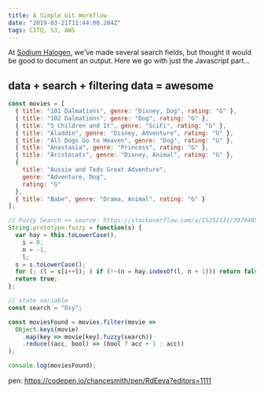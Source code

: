 ```yaml
---
title: A Simple Git Workflow
date: "2019-03-21T11:44:00.284Z"
tags: CITQ, S3, AWS
---
```


At [Sodium Halogen](http://sodiumhalogen.com?ref=chancesmithio-blog), we've made several search fields, but thought it would be good to document an output. Here we go with just the Javascript part...

## data + search + filtering data = awesome

```javascript
const movies = [
  { title: "101 Dalmations", genre: "Disney, Dog", rating: "G" },
  { title: "102 Dalmations", genre: "Dog", rating: "G" },
  { title: "5 Children and It", genre: "SciFi", rating: "G" },
  { title: "Aladdin", genre: "Disney, Adventure", rating: "G" },
  { title: "All Dogs Go to Heaven", genre: "Dog", rating: "G" },
  { title: "Anastasia", genre: "Princess", rating: "G" },
  { title: "Aristocats", genre: "Disney, Animal", rating: "G" },
  {
    title: "Aussie and Teds Great Adventure",
    genre: "Adventure, Dog",
    rating: "G"
  },
  { title: "Babe", genre: "Drama, Animal", rating: "G" }
];

// Fuzzy Search >> source: https://stackoverflow.com/a/15252131/3979495
String.prototype.fuzzy = function(s) {
  var hay = this.toLowerCase(),
    i = 0,
    n = -1,
    l;
  s = s.toLowerCase();
  for (; (l = s[i++]); ) if (!~(n = hay.indexOf(l, n + 1))) return false;
  return true;
};

// state variable
const search = "Dsy";

const moviesFound = movies.filter(movie =>
  Object.keys(movie)
    .map(key => movie[key].fuzzy(search))
    .reduce((acc, bool) => (bool ? acc + 1 : acc))
);

console.log(moviesFound);
```

pen: https://codepen.io/chancesmith/pen/RdEeva?editors=1111
